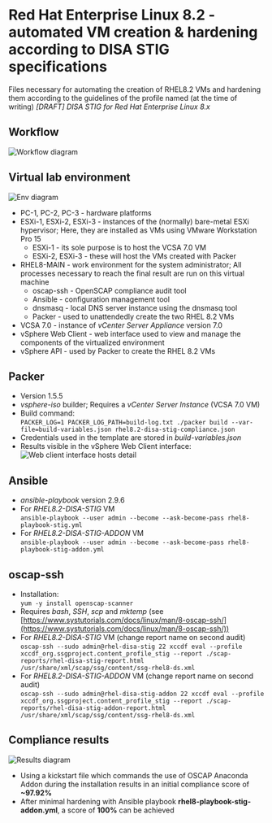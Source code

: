 # Red Hat Enterprise Linux 8.2 - automated VM creation & hardening according to DISA STIG specifications
Files necessary for automating the creation of RHEL8.2 VMs and hardening them according to the guidelines of the profile named (at the time of writing) _[DRAFT] DISA STIG for Red Hat Enterprise Linux 8.x_
## Workflow
![Workflow diagram](/images/workflow-diagram.png)
## Virtual lab environment
![Env diagram](/images/environment-diagram.png)
- PC-1, PC-2, PC-3 - hardware platforms
- ESXi-1, ESXi-2, ESXi-3 - instances of the (normally) bare-metal ESXi hypervisor; Here, they are installed as VMs using VMware Workstation Pro 15
  - ESXi-1 - its sole purpose is to host the VCSA 7.0 VM
  - ESXi-2, ESXi-3 - these will host the VMs created with Packer
- RHEL8-MAIN - work environment for the system administrator; All processes necessary to reach the final result are run on this virtual machine
  - oscap-ssh - OpenSCAP compliance audit tool
  - Ansible - configuration management tool
  - dnsmasq - local DNS server instance using the dnsmasq tool
  - Packer - used to unattendedly create the two RHEL 8.2 VMs 
- VCSA 7.0 - instance of _vCenter Server Appliance_ version 7.0
- vSphere Web Client - web interface used to view and manage the components of the virtualized environment
- vSphere API - used by Packer to create the RHEL 8.2 VMs
## Packer
- Version 1.5.5
- _vsphere-iso_ builder; Requires a _vCenter Server Instance_ (VCSA 7.0 VM)
- Build command:  
<span>`PACKER_LOG=1 PACKER_LOG_PATH=build-log.txt ./packer build --var-file=build-variables.json rhel8.2-disa-stig-compliance.json`</span>
- Credentials used in the template are stored in _build-variables.json_
- Results visible in the vSphere Web Client interface:  
![Web client interface hosts detail](/images/vcenter-hosts-interface-detail-VMs.png)
## Ansible
- _ansible-playbook_ version 2.9.6
- For _RHEL8.2-DISA-STIG_ VM  
`ansible-playbook --user admin --become --ask-become-pass rhel8-playbook-stig.yml`
- For _RHEL8.2-DISA-STIG-ADDON_ VM  
`ansible-playbook --user admin --become --ask-become-pass rhel8-playbook-stig-addon.yml`
## oscap-ssh
- Installation:  
`yum -y install openscap-scanner`
- Requires _bash_, _SSH_, _scp_ and _mktemp_ (see [https://www.systutorials.com/docs/linux/man/8-oscap-ssh/](https://www.systutorials.com/docs/linux/man/8-oscap-ssh/))
- For _RHEL8.2-DISA-STIG_ VM (change report name on second audit)  
`oscap-ssh --sudo admin@rhel-disa-stig 22 xccdf eval --profile xccdf_org.ssgproject.content_profile_stig --report ./scap-reports/rhel-disa-stig-report.html /usr/share/xml/scap/ssg/content/ssg-rhel8-ds.xml`
- For _RHEL8.2-DISA-STIG-ADDON_ VM (change report name on second audit)  
`oscap-ssh --sudo admin@rhel-disa-stig-addon 22 xccdf eval --profile xccdf_org.ssgproject.content_profile_stig --report ./scap-reports/rhel-disa-stig-addon-report.html /usr/share/xml/scap/ssg/content/ssg-rhel8-ds.xml`
## Compliance results
![Results diagram](/images/compliance-scores-chart.png)
- Using a kickstart file which commands the use of OSCAP Anaconda Addon during the installation results in an initial compliance score of **~97.92%**
- After minimal hardening with Ansible playbook **rhel8-playbook-stig-addon.yml**, a score of **100%** can be achieved
